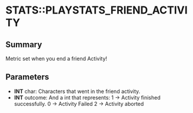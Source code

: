 # STATS::PLAYSTATS_FRIEND_ACTIVITY

## Summary
Metric set when you end a friend Activity!

## Parameters
* **INT** char: Characters that went in the friend activity.
* **INT** outcome:
And a int that represents: 1 -> Activity finished successfully.
0 -> Activity Failed 2 -> Activity aborted